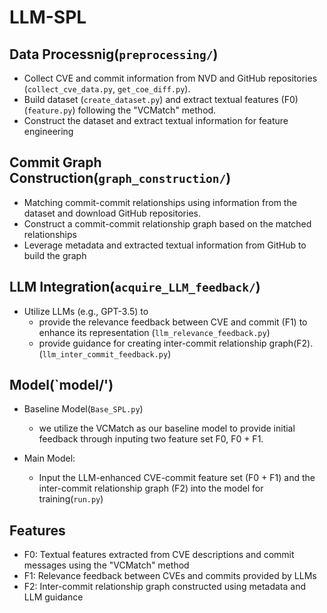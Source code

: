 # LLM-SPL

## Data Processnig(`preprocessing/`)
* Collect CVE and commit information from NVD and GitHub repositories (`collect_cve_data.py`, `get_coe_diff.py`).
* Build dataset (`create_dataset.py`) and extract textual features (F0) (`feature.py`) following the "VCMatch" method.
* Construct the dataset and extract textual information for feature engineering


## Commit Graph Construction(`graph_construction/`)
* Matching commit-commit relationships using information from the dataset and download GitHub repositories. 
* Construct a commit-commit relationship graph based on the matched relationships
* Leverage metadata and extracted textual information from GitHub to build the graph


## LLM Integration(`acquire_LLM_feedback/`)
* Utilize LLMs (e.g., GPT-3.5) to 
    * provide the relevance feedback between CVE and commit (F1) to enhance its representation (`llm_relevance_feedback.py`)
    * provide guidance for creating inter-commit relationship graph(F2). (`llm_inter_commit_feedback.py`)


## Model(`model/')
* Baseline Model(`Base_SPL.py`)
    * we utilize the VCMatch as our baseline model to provide initial feedback through inputing two feature set F0, F0 + F1.

* Main Model:
    * Input the LLM-enhanced CVE-commit feature set (F0 + F1) and the inter-commit relationship graph (F2) into the model for training(`run.py`)

## Features
* F0: Textual features extracted from CVE descriptions and commit messages using the "VCMatch" method
* F1: Relevance feedback between CVEs and commits provided by LLMs
* F2: Inter-commit relationship graph constructed using metadata and LLM guidance
